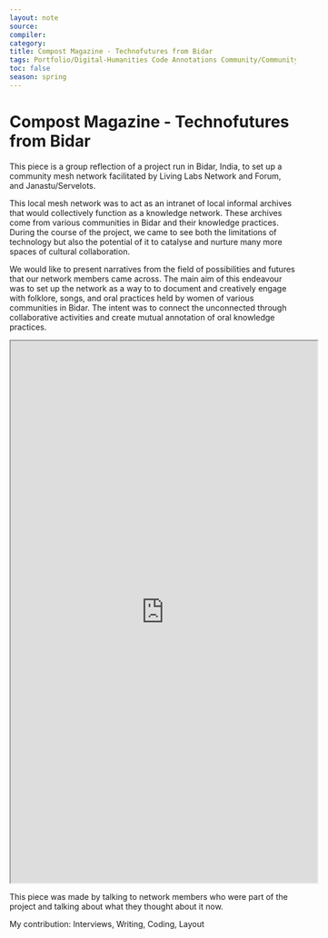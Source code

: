```yaml
---
layout: note
source:
compiler:
category:
title: Compost Magazine - Technofutures from Bidar
tags: Portfolio/Digital-Humanities Code Annotations Community/CommunityNetworks Community/CommunityTechnology portfolio/Writing/Research
toc: false
season: spring
---
```


# Compost Magazine - Technofutures from Bidar

This piece is a group reflection of a project run in Bidar, India, to set up a community mesh network facilitated by Living Labs Network and Forum, and Janastu/Servelots.

This local mesh network was to act as an intranet of local informal archives that would collectively function as a knowledge network. These archives come from various communities in Bidar and their knowledge practices. During the course of the project, we came to see both the limitations of technology but also the potential of it to catalyse and nurture many more spaces of cultural collaboration.

We would like to present narratives from the field of possibilities and futures that our network members came across. The main aim of this endeavour was to set up the network as a way to to document and creatively engage with folklore, songs, and oral practices held by women of various communities in Bidar. The intent was to connect the unconnected through collaborative activities and create mutual annotation of oral knowledge practices.

<iframe src="https://one.compost.digital/fertile-technofutures-from-bidar/" title="Compost Magazine - Technofutures from Bidar" width="540" height="955"></iframe>

This piece was made by talking to network members who were part of the project and talking about what they thought about it now.

My contribution: Interviews, Writing, Coding, Layout
